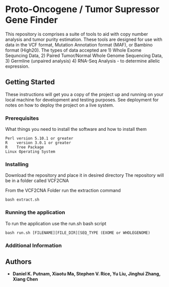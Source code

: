 # Proto-Oncogene / Tumor Supressor Gene Finder

This repository is comprises a suite of tools to aid with copy number analysis and tumor purity estimation. These tools are designed for use with data in the VCF format, Mutation Annotation format (MAF), or Bambino format (High20).  The types of data accepted are 1) Whole Exome Sequncing Data, 2) Paired Tumor/Normal Whole Genome Sequencing Data, 3) Germline (unpaired analysis) 4) RNA-Seq Analysis - to determine allelic expression.

## Getting Started

These instructions will get you a copy of the project up and running on your local machine for development and testing purposes. See deployment for notes on how to deploy the project on a live system.

### Prerequisites

What things you need to install the software and how to install them

```
Perl version 5.10.1 or greater
R    version 3.0.1 or greater
R    Tree Package
Linux Operating System
```

### Installing

Download the repository and place it in desired directory
The repository will be in a folder called VCF2CNA

From the VCF2CNA Folder run the extraction command

```
bash extract.sh
```

### Running the application

To run the application use the run.sh bash script

```
bash run.sh [FILENAME][FILE_DIR][SEQ_TYPE (EXOME or WHOLEGENOME)
```

### Additional Information

## Authors

* **Daniel K. Putnam, Xiaotu Ma, Stephen V. Rice, Yu Liu, Jinghui Zhang, Xiang Chen** 
